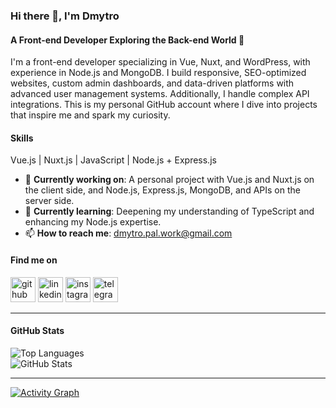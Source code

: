 ### Hi there 👋, I'm Dmytro  
#### A Front-end Developer Exploring the Back-end World 🤫  
I'm a front-end developer specializing in Vue, Nuxt, and WordPress, with experience in Node.js and MongoDB. I build responsive, SEO-optimized websites, custom admin dashboards, and data-driven platforms with advanced user management systems. Additionally, I handle complex API integrations. This is my personal GitHub account where I dive into projects that inspire me and spark my curiosity.

#### **Skills**  
Vue.js | Nuxt.js | JavaScript | Node.js + Express.js

- 🔭 **Currently working on**: A personal project with Vue.js and Nuxt.js on the client side, and Node.js, Express.js, MongoDB, and APIs on the server side.  
- 🌱 **Currently learning**: Deepening my understanding of TypeScript and enhancing my Node.js expertise.  
- 📫 **How to reach me**: [dmytro.pal.work@gmail.com](mailto:dmytro.pal.work@gmail.com)

#### **Find me on**  
[<img src='https://github.com/gauravghongde/social-icons/blob/master/SVG/Color/Github.svg' alt='github' height='40'>](https://github.com/leggok)  [<img src='https://cdn.jsdelivr.net/npm/simple-icons@3.0.1/icons/linkedin.svg' alt='linkedin' height='40'>](https://www.linkedin.com/in/dmytro-palianytsia-870b28217/)  [<img src='https://cdn.jsdelivr.net/npm/simple-icons@3.0.1/icons/instagram.svg' alt='instagram' height='40'>](https://www.instagram.com/dima___pal/)  [<img src='https://cdn.jsdelivr.net/npm/simple-icons@3.0.1/icons/telegram.svg' alt='telegram' height='40'>](https://t.me/dima_pal)  

---

#### **GitHub Stats**  
![Top Languages](https://github-readme-stats.vercel.app/api/top-langs/?username=leggok&layout=compact)  
![GitHub Stats](https://github-readme-stats.vercel.app/api?username=leggok&show_icons=true&count_private=true)  

---

[![Activity Graph](https://github-readme-activity-graph.vercel.app/graph?username=leggok&theme=vue&custom_title=Exploring%20projects%20that%20ignite%20my%20curiosity&hide_border=true)](https://github.com/ashutosh00710/github-readme-activity-graph)
